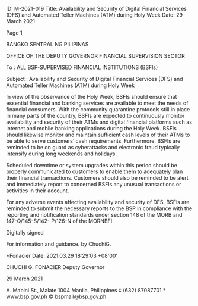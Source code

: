 ID: M-2021-019
Title: Availability and Security of Digital Financial Services (DFS) and Automated Teller Machines (ATM) during Holy Week
Date: 29 March 2021

Page 1

BANGKO SENTRAL NG PILIPINAS

OFFICE OF THE DEPUTY GOVERNOR FINANCIAL SUPERVISION SECTOR

To : ALL BSP-SUPERVISED FINANCIAL INSTITUTIONS (BSFls)

Subject : Availability and Security of Digital Financial Services (DFS) and Automated Teller Machines (ATM) during Holy Week

In view of the observance of the Holy Week, BSFls should ensure that essential financial and banking services are available to meet the needs of financial consumers. With the community quarantine protocols still in place in many parts of the country, BSFls are expected to continuously monitor availability and security of their ATMs and digital financial platforms such as internet and mobile banking applications during the Holy Week. BSFls should likewise monitor and maintain sufficient cash levels of their ATMs to be able to serve customers’ cash requirements. Furthermore, BSFls are reminded to be on guard as cyberattacks and electronic fraud typically intensify during long weekends and holidays.

Scheduled downtime or system upgrades within this period should be properly communicated to customers to enable them to adequately plan their financial transactions. Customers should also be reminded to be alert and immediately report to concerned BSFls any unusual transactions or activities in their account.

For any adverse events affecting availability and security of DFS, BSFls are reminded to submit the necessary reports to the BSP in compliance with the reporting and notification standards under section 148 of the MORB and 147-Q/145-S/142- P/126-N of the MORNBFI.

Digitally signed

For information and guidance. by ChuchiG.

*Fonacier Date: 2021.03.29 18:29:03 +08'00'

CHUCHI G. FONACIER Deputy Governor

29 March 2021

A. Mabini St., Malate 1004 Manila, Philippines ¢ (632) 87087701 * www.bsp.gov.ph © bspmail@bsp.gov.ph
